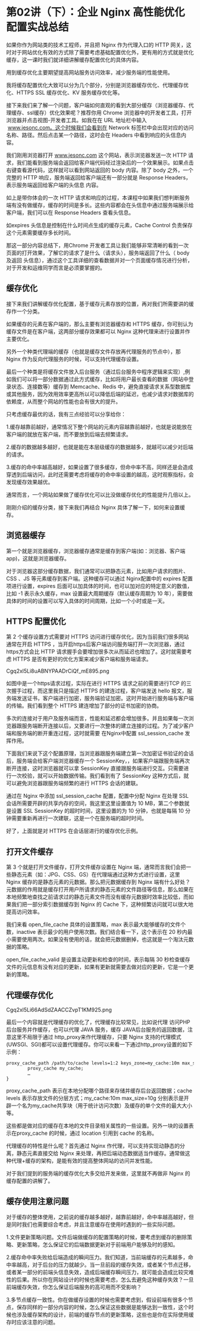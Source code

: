 # 第02讲（下）：企业 Nginx 高性能优化配置实战总结

如果你作为网站类的技术工程师，并且把 Nginx 作为代理入口的 HTTP 网关，这时对于网站优化有效的方式除了需要考虑基础配置优化外，更有用的方式就是优化缓存，这一课时我们就详细讲解缓存配置优化的具体内容。

用到缓存优化主要期望提高网站服务访问效率，减少服务端的性能使用。

我将缓存配置优化大致可以分为几个部分，分别是浏览器缓存优化、代理缓存优化、HTTPS SSL 缓存优化、KV 服务缓存优化等。

接下来我们来了解一个问题，客户端如何直观的看到大部分缓存（浏览器缓存、代理缓存、ssl缓存）优化效果呢？推荐你用 Chrome 浏览器中的开发者工具，打开浏览器并点击视图-开发者工具。如我在在 URL 地址栏中输入  www.jesonc.com。这个时候我们会看到在 Network 标签栏中会出现对应的访问名称、路径。然后点击某一个路径，这时会在 Headers 中看到响应的头信息内容。

我们刚用浏览器打开 www.jesonc.com 这个网站，表示浏览器发送一次 HTTP 请求，我们能看到服务端会返回给客户端代码经过渲染后的一个效果展示。如果点击右键查看源代码，这样就可以看到网站返回的 body 内容。除了 body 之外，一个完整的 HTTP 响应，服务端返回给客户端还有一部分就是 Response Headers，表示服务端返回给客户端的头信息 内容。

如上是带你体会的一次 HTTP 请求和响应的过程，本课程中如果我们想判断服务端有没有做缓存，缓存的时间是多长。这些内容都会在头信息中通过服务端展示给客户端，我们可以在 Response Headers 查看头信息。

如expires 头信息是控制在什么时间点生成的缓存元素，Cache Control 负责保存这个元素需要缓存多长时间。

那这一部分内容总结下，用Chrome 开发者工具让我们能够非常清晰的看到一次页面的打开效果，了解它的请求了是什么（请求头），服务端返回了什么（ body及返回 头信息），通过这个工具详细的查看数据并对一个页面缓存情况进行分析，对于开发和运维同学而言是必须要掌握的。

## 缓存优化

接下来我们讲解缓存优化配置，基于缓存元素存放的位置，再对我们所需要讲的缓存作一个分类。


如果缓存的元素在客户端的，那么主要有浏览器缓存和 HTTPS 缓存，你可别认为缓存文件是在客户端，这两部分缓存效果都可以 Nginx 这种代理来进行设置并作主要优化。


另外一个种类代理端的缓存（也就是缓存文件存放再代理服务的节点中），那Nginx 作为反向代理服务的时候，可以支持代理缓存设置。


最后一个种类是将缓存文件放入后台服务（通过后台服务中程序逻辑来实现）,例如我们可以将一部分数据通过此方式缓存，比如将用户最长查看的数据（网站中登录状态、连接数等）缓存到 Memcache、Redis 中，避免直接请求关系型数据库或其他服务，因为效用效率更高所以可以降低后端的延迟，也减少请求对数据库的依赖度，从而整个网站的性能也会有很大的提升。

只考虑缓存最优的话，我有三点经验可以分享给你：

1.缓存越靠前越好，通常情况下整个网站的元素内容越靠前越好，也就是说能放在客户端的就放在客户端，而不要放到后端去频繁请求。

2.缓存的数据越多越好，也就是能在本层级缓存的数据越多，就越可以减少对后端的请求。

3.缓存的命中率越高越好，如果设置了很多缓存，但命中率不高，同样还是会造成穿透到后端访问，此时还需要考虑将缓存的命中率设置的越高，这时观察指标，会发现缓存效果越优。

通常而言，一个网站如果做了缓存优化可以比没做缓存优化的性能提升几倍以上。

刚刚介绍的缓存分类，接下来我们再结合 Nginx 具体了解一下，如何来设置缓存。

## 浏览器缓存

第一个就是浏览器缓存，浏览器缓存通常是缓存到客户端(如：浏览器、客户端app)，这就是浏览器缓存。

对于浏览器这部分缓存数据，我们通常可以把静态元素，比如用户请求的图片、CSS 、JS 等元素缓存到客户端。这种缓存可以通过 Nginx配置中的 expires 配置项进行设置，expires 后面可以加具体的时间，也可以加对应的特定意义的数值，比如 -1 表示永久缓存，max 设置最大周期缓存（默认缓存周期为 10 年），需要做具体的时间的设置可以写入具体的时间周期，比如一个小时或是一天。

## HTTPS 配置优化

第 2 个缓存设置方式需要对 HTTPS 访问进行缓存优化，因为当前我们很多网站通常在开启 HTTPS ，当开启https后客户端访问服务端打开一次浏览器，通过https方式会比 HTTP 请求握手会要增加很多次从而延迟也增加了。这时就需要考虑 HTTPS 是否有更好的优化方案来减少客户端和服务端请求。

Cgq2xl5Li8uABNYPAADrCiQf_mE895.png

如图中是一个https请求过程，实际在进行 HTTPS 请求之前的需要进行TCP 的三次握手过程，而这里我只是描述 HTTPS 的建连过程，客户端发送 hello 报文，服务端发送证书，客户端进行加密，服务端验证加密。这时开始进行服务端与客户端的传输。我们看到整个 HTTPS 建连增加了部分的证书加密的协商。

多次的连接对于用户及服务端而言，性能和延迟都会增加很多。并且如果每一次浏览器跟服务端断开连接以后，又要进行一次整体的建立连接的过程。为了减少客户端和服务端的断开重连过程，这时就需要 在Nginx中配置 ssl_session_cache 发挥作用。

下面我们来说下这个配置原理，当浏览器跟服务端建立第一次加密证书验证的会话后，服务端会给客户端浏览器缓存一个 SessionKey，，如果客户端跟服务端再次断开连接，这时浏览器就可以拿 SessionKey 直接跟服务端进行交互。只需要进行一次校验，就可以开始数据传输。我们看到有了 SessionKey 这种方式后，就可以避免浏览器跟服务端频繁的进行 HTTPS 会话的建联。

通过在 Nginx 中添加 ssl_session_cache 配置，配置中分配 Nginx 在处理 SSL 会话所需要开辟的共享内存的空间，我这里这里设置值为 10 MB，第二个参数就是设置 SSL SessionKey 的超时时间，这里设置的为 10 分钟，也就是每隔 10 分钟需要重新再进行一次建联，这是一个在服务端的超时时间。

好了，上面就是对 HTTPS 在会话层进行的缓存优化示例。

## 打开文件缓存

第 3 个就是打开文件缓存，打开文件缓存设置在 Nginx 端，通常而言我们会把一些静态元素（如：JPG、CSS、GS）在代理端通过这种方式进行设置，这里 Nginx 缓存的是静态元素的元数据。那么把元数据缓存到 Nginx 端有什么好处？元数据的作用就是缓存打开用户所请求的静态元素的文件路径等信息，那么如果在本地频繁地查找之前请求过的静态元素文件而没有缓存元数据时效率比较低，而如果我们把一部分索引数据缓存到 Nginx 的 Cache 下，这种频繁访问就可以很大地提高访问效率。

我们来看 open_file_cache 具体的设置策略，max 表示最大能够缓存的文件个数，inactive 表示最少的用户使用次数。我们结合看一下，这个表示在 20 秒内最小需要使用两次。如果没有使用的话，就会把元数据删掉，也这就是一个淘汰元数据的策略。

open_file_cache_valid 是设置主动更新和检查的时间，表示每隔 30 秒检查缓存文件的元信息有没有对应的更新，如果有更新就需要去做对应的更新，它是一个更新的策略。

## 代理缓存优化

Cgq2xl5Li66AdSdZAACCZvpT1KM925.png

最后一个内容就是代理缓存的优化了，代理缓存比较常见，比如说代理 访问PHP 后台服务并作缓存，也可以代理 JAVA 服务，缓存 JAVA后台服务的返回数据，注意这里不局限于通过 http_proxy来作代理缓存，只要 Nginx 支持的代理模式(UWSGI、SGI)都可以设置代理缓存。你可以来看一下通过http_proxy设置的如下示例：


```
proxy_cache_path /path/to/cache levels=1:2 keys_zone=my_cache:10m max_size=10g inactive=60mlocation / {
        proxy_cache my_cache;
        …
}
```

proxy_cache_path 表示在本地分配哪个路径来存储并缓存后台返回数据；cache levels 表示存放文件的分层方式；my_cache:10m max_size=10g 分别表示是开辟一个名为my_cache共享块（用于统计访问次数）及缓存的单个文件的最大大小等。



这些都是做对应的缓存在本地的文件目录相关属性的一些设置。另外一块的设置表示在proxy_cache 的时候，通过 location 引用到 cache 的名称。



代理缓存的特性是什么呢？首先通过 Nginx 作代理，可以支持实现动静态的分离，静态元素直接交给 Nginx 来处理，再把后端动态数据适当作缓存。通常做这种代理+缓存的架构，是能有效的提高整体网站的访问并发性能。



对于我们提到的服务端的缓存优化大多交给开发来做，这里就不再做非 Nginx 的缓存配置的讲解了。

## 缓存使用注意问题

对于缓存的整体使用，之前说的缓存越多越好，越靠前越好，命中率越高越好，但是同时我们也需要综合考虑，并且注意缓存在使用时遇到的一些实际问题。

1.文件更新策略问题。文件后端做缓存的配置策略的时候，要考虑到缓存的删除策略、更新策略，怎么保证它的后端数据更新对于前端用户能够及时的感知。

2.缓存命中率失败给后端造成的瞬间压力。我们知道，当前端缓存的元素越多，命中率越高，对于后台的压力就越少。当一旦前段的缓存失效，或者某个节点迁移，或者某一部分的前端头信息失效，造成后端缓存瞬间压力，就可能会造成比较灾难性的后果。所以你在网站设计的时候也需要考虑，怎么去避免这种缓存失效？一旦前端缓存失效，你怎么保证后端服务的高可用而不受影响？

3.多节点缓存一致性。你在做缓存设置的时候也需要考虑到，假设前端有很多个节点，保存同样的一部分内容的时候，怎么保证这些数据是能够达到一致性，这个时候也涉及缓存架构的设计，前端的缓存节点的更新策略，这些也是你在实际使用缓存时应该注意的问题。

